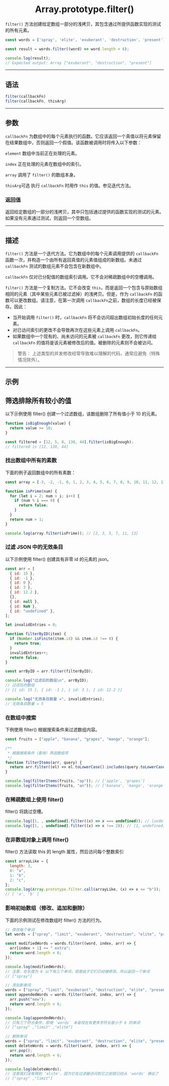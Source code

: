 # <center> Array.prototype.filter()
`filter()` 方法创建给定数组一部分的浅拷贝，其包含通过所提供函数实现的测试的所有元素。
```javascript
const words = ['spray', 'elite', 'exuberant', 'destruction', 'present'];

const result = words.filter((word) => word.length > 6);

console.log(result);
// Expected output: Array ["exuberant", "destruction", "present"]

```

<hr>

## 语法
```javascript
filter(callbackFn)
filter(callbackFn, thisArg)
```

<hr>

## 参数
`callbackFn`
为数组中的每个元素执行的函数。它应该返回一个真值以将元素保留在结果数组中，否则返回一个假值。该函数被调用时将传入以下参数：

`element`
数组中当前正在处理的元素。

`index`
正在处理的元素在数组中的索引。

`array`
调用了 `filter()` 的数组本身。

`thisArg`可选
执行 `callbackFn` 时用作 `this` 的值。参见迭代方法。

### 返回值
返回给定数组的一部分的浅拷贝，其中只包括通过提供的函数实现的测试的元素。如果没有元素通过测试，则返回一个空数组。


<hr>

## 描述
`filter()` 方法是一个迭代方法。它为数组中的每个元素调用提供的 `callbackFn` 函数一次，并构造一个由所有返回真值的元素值组成的新数组。未通过 `callbackFn` 测试的数组元素不会包含在新数组中。

`callbackFn` 仅对已分配值的数组索引调用。它不会对稀疏数组中的空槽调用。

`filter()` 方法是一个复制方法。它不会改变 `this`，而是返回一个包含与原始数组相同的元素（其中某些元素已被过滤掉）的浅拷贝。但是，作为 `callbackFn` 的函数可以更改数组。请注意，在第一次调用 `callbackFn`之前，数组的长度已经被保存。因此：

- 当开始调用 `filter()` 时，`callbackFn` 将不会访问超出数组初始长度的任何元素。
- 对已访问索引的更改不会导致再次在这些元素上调用 `callbackFn`。
- 如果数组中一个现有的、尚未访问的元素被 `callbackFn` 更改，则它传递给 `callbackFn` 的值将是该元素被修改后的值。被删除的元素则不会被访问。

> 警告： 上述类型的并发修改经常导致难以理解的代码，通常应避免（特殊情况除外）。


<hr>

## 示例

## 筛选排除所有较小的值
以下示例使用 filter() 创建一个过滤数组，该数组删除了所有值小于 10 的元素。

```javascript
function isBigEnough(value) {
  return value >= 10;
}

const filtered = [12, 5, 8, 130, 44].filter(isBigEnough);
// filtered is [12, 130, 44]
```

### 找出数组中所有的素数
下面的例子返回数组中的所有素数：

```javascript
const array = [-3, -2, -1, 0, 1, 2, 3, 4, 5, 6, 7, 8, 9, 10, 11, 12, 13];

function isPrime(num) {
  for (let i = 2; num > i; i++) {
    if (num % i === 0) {
      return false;
    }
  }
  return num > 1;
}

console.log(array.filter(isPrime)); // [2, 3, 5, 7, 11, 13]
```

### 过滤 JSON 中的无效条目
以下示例使用 filter() 创建具有非零 id 的元素的 json。
```javascript
const arr = [
  { id: 15 },
  { id: -1 },
  { id: 0 },
  { id: 3 },
  { id: 12.2 },
  {},
  { id: null },
  { id: NaN },
  { id: "undefined" },
];

let invalidEntries = 0;

function filterByID(item) {
  if (Number.isFinite(item.id) && item.id !== 0) {
    return true;
  }
  invalidEntries++;
  return false;
}

const arrByID = arr.filter(filterByID);

console.log("过滤后的数组\n", arrByID);
// 过滤后的数组
// [{ id: 15 }, { id: -1 }, { id: 3 }, { id: 12.2 }]

console.log("无效条目数量 =", invalidEntries);
// 无效条目数量 = 5
```

### 在数组中搜索
下例使用 filter() 根据搜索条件来过滤数组内容。
```javascript
const fruits = ["apple", "banana", "grapes", "mango", "orange"];

/**
 * 根据搜索条件（查询）筛选数组项
 */
function filterItems(arr, query) {
  return arr.filter((el) => el.toLowerCase().includes(query.toLowerCase()));
}

console.log(filterItems(fruits, "ap")); // ['apple', 'grapes']
console.log(filterItems(fruits, "an")); // ['banana', 'mango', 'orange']
```

### 在稀疏数组上使用 filter()
filter() 将跳过空槽。
```javascript
console.log([1, , undefined].filter((x) => x === undefined)); // [undefined]
console.log([1, , undefined].filter((x) => x !== 2)); // [1, undefined]
```

### 在非数组对象上调用 filter()
filter() 方法读取 this 的 length 属性，然后访问每个整数索引
```javascript
const arrayLike = {
  length: 3,
  0: "a",
  1: "b",
  2: "c",
};
console.log(Array.prototype.filter.call(arrayLike, (x) => x <= "b"));
// [ 'a', 'b' ]
```

### 影响初始数组（修改、追加和删除）
下面的示例测试在修改数组时 filter() 方法的行为。
```javascript
// 修改每个单词
let words = ["spray", "limit", "exuberant", "destruction", "elite", "present"];

const modifiedWords = words.filter((word, index, arr) => {
  arr[index + 1] += " extra";
  return word.length < 6;
});

console.log(modifiedWords);
// 注意，在长度为 6 以下有三个单词，但是由于它们已经被修改，所以返回一个单词
// ["spray"]

// 添加新单词
words = ["spray", "limit", "exuberant", "destruction", "elite", "present"];
const appendedWords = words.filter((word, index, arr) => {
  arr.push("new");
  return word.length < 6;
});

console.log(appendedWords);
// 只有三个符合条件，即使 `words` 本身现在有更多字符长度小于 6 的单词
// ["spray" ,"limit" ,"elite"]

// 删除单词
words = ["spray", "limit", "exuberant", "destruction", "elite", "present"];
const deleteWords = words.filter((word, index, arr) => {
  arr.pop();
  return word.length < 6;
});

console.log(deleteWords);
// 注意我们没有得到 'elite'，因为它在过滤器访问到它之前就已经从 'words' 弹出了
// ["spray" ,"limit"]
```